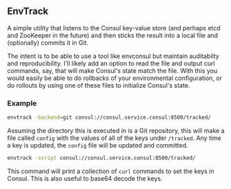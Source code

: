 ## EnvTrack

A simple utility that listens to the Consul key-value store (and perhaps etcd and ZooKeeper in the future) and then
sticks the result into a local file and (optionally) commits it in Git.

The intent is to be able to use a tool like envconsul but maintain auditabilty and reproducibility.  I'll likely add
an option to read the file and output curl commands, say, that will make Consul's state match the file.  With this you
would easily be able to do rollbacks of your environmental configuration, or do rollouts by using one of these files
to initialize Consul's state.

### Example

```bash
envtrack -backend=git consul://consul.service.consul:8500/tracked/
```

Assuming the directory this is executed in is a Git repository, this will make a file called `config` with the values of all of the keys under `/tracked`.  Any time a key is updated, the `config` file will be updated and committed.

```bash
envtrack -script consul://consul.service.consul:8500/tracked/
```

This command will print a collection of `curl` commands to set the keys in Consul.  This is also useful to base64 decode the keys.

